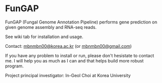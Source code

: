 # FunGAP

FunGAP (Fungal Genome Annotation Pipeline) performs gene prediction on given genome assembly and RNA-seq reads.

See wiki tab for installation and usage.

Contact: mbnmbn00@korea.ac.kr (or mbnmbn00@gmail.com)

If you have any problem to install or run, please don't hesistate to contact me. I will help you as much as I can and that helps build more robust program.

Project principal investigator: In-Geol Choi at Korea University
